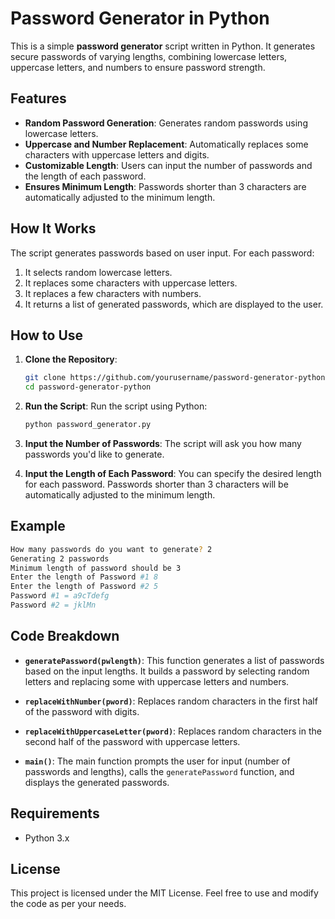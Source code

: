 # Password Generator in Python

This is a simple **password generator** script written in Python. It generates secure passwords of varying lengths, combining lowercase letters, uppercase letters, and numbers to ensure password strength.

## Features

- **Random Password Generation**: Generates random passwords using lowercase letters.
- **Uppercase and Number Replacement**: Automatically replaces some characters with uppercase letters and digits.
- **Customizable Length**: Users can input the number of passwords and the length of each password.
- **Ensures Minimum Length**: Passwords shorter than 3 characters are automatically adjusted to the minimum length.

## How It Works

The script generates passwords based on user input. For each password:
1. It selects random lowercase letters.
2. It replaces some characters with uppercase letters.
3. It replaces a few characters with numbers.
4. It returns a list of generated passwords, which are displayed to the user.

## How to Use

1. **Clone the Repository**:
    ```bash
    git clone https://github.com/yourusername/password-generator-python.git
    cd password-generator-python
    ```

2. **Run the Script**:
    Run the script using Python:
    ```bash
    python password_generator.py
    ```

3. **Input the Number of Passwords**: 
   The script will ask you how many passwords you'd like to generate.
   
4. **Input the Length of Each Password**: 
   You can specify the desired length for each password. Passwords shorter than 3 characters will be automatically adjusted to the minimum length.

## Example

```bash
How many passwords do you want to generate? 2
Generating 2 passwords
Minimum length of password should be 3
Enter the length of Password #1 8
Enter the length of Password #2 5
Password #1 = a9cTdefg
Password #2 = jklMn
```

## Code Breakdown

- **`generatePassword(pwlength)`**: This function generates a list of passwords based on the input lengths. It builds a password by selecting random letters and replacing some with uppercase letters and numbers.
  
- **`replaceWithNumber(pword)`**: Replaces random characters in the first half of the password with digits.
  
- **`replaceWithUppercaseLetter(pword)`**: Replaces random characters in the second half of the password with uppercase letters.
  
- **`main()`**: The main function prompts the user for input (number of passwords and lengths), calls the `generatePassword` function, and displays the generated passwords.

## Requirements

- Python 3.x

## License

This project is licensed under the MIT License. Feel free to use and modify the code as per your needs.

